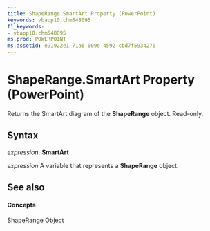 ```yaml
---
title: ShapeRange.SmartArt Property (PowerPoint)
keywords: vbapp10.chm548095
f1_keywords:
- vbapp10.chm548095
ms.prod: POWERPOINT
ms.assetid: e91922e1-71a6-009e-4592-cbd7f5934270
---
```



# ShapeRange.SmartArt Property (PowerPoint)

Returns the SmartArt diagram of the  **ShapeRange** object. Read-only.


## Syntax

 _expression_. **SmartArt**

 _expression_ A variable that represents a **ShapeRange** object.


## See also


#### Concepts


[ShapeRange Object](shaperange-object-powerpoint.md)

